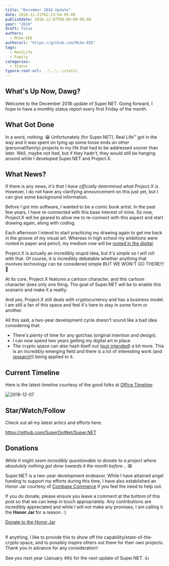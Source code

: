 ```yaml
---
title: "December 2018 Update"
date: 2018-11-21T02:13:54-05:00
publishdate: 2018-12-07T00:00:00-05:00
year: "2018"
draft: false
authors:
  - Mike-EEE
authorurl: "https://github.com/Mike-EEE"
tags:
  - RealLife
  - Family
categories:
  - Status
typora-root-url: ..\..\..\static
---
```


## What's Up Now, Dawg?

Welcome to the December 2018 update of Super.NET.  Going forward, I hope to have a monthly status report every first Friday of the month.

## What Got Done

In a word, *nothing*. 😁  Unfortunately (for Super.NET), Real Life™ got in the way and it was spent on tying up some loose ends on other (personal/family) projects in my life that had to be addressed sooner than later.  Well,  maybe not *had*, but if they hadn't, they would still be hanging around while I developed Super.NET and Project.X.

## What News?

If there is any news, *it's that I have officially determined what Project.X is*.  However, I do not have any clarifying announcement on this just yet, but I can give some background information.

Before I got into software, I wanted to be a comic book artist.  In the past few years, I have re-connected with this base interest of mine.  So now, Project.X will be geared to allow me to re-connect with this aspect and start drawing again, along with coding.

Each afternoon I intend to start practicing my drawing again to get me back in the groove of my visual art.  Whereas in high school my ambitions were rooted in paper and pencil, my medium now will be [rooted in the digital](http://a.co/d/feIe1EX).

Project.X is actually an incredibly stupid idea, but it's *simple* so I will roll with that.  Of course, it is incredibly debatable whether anything that involves technology can be considered simple BUT WE WON'T GO THERE!!! 🎉

At its core, Project.X features a cartoon character, and this cartoon character does only one thing.  The goal of Super.NET will be to enable this scenario and make it a reality.

And yes, Project.X  still deals with cryptocurrency and has a business model.  I am still a fan of this space and feel it's here to stay in some form or another.

All this said, a two-year development cycle doesn't sound like a bad idea considering that:

- There's *plenty* of time for any gotchas (original intention and design).
- I can now spend two years getting my digital art in place.
- The crypto space can also hash itself out ([pun intended](https://www.buybitcoinworldwide.com/mining/hash-rate/)) a bit more.  This is an incredibly emerging field and there is a lot of interesting work (and [research](https://medium.com/@bangladepp/eli5-mimblewimble-5bdcc5b21a00)!) being applied to it.

## Current Timeline

Here is the latest timeline courtesy of the good folks at [Office Timeline](https://www.officetimeline.com/timeline-maker):

![2018-12-07](/images/status/2018-12-07.png)

## Star/Watch/Follow

Check out all my latest antics and efforts here:

https://github.com/SuperDotNet/Super.NET

## Donations

*While it might seem incredibly questionable to donate to a project where absolutely nothing got done towards it the month before...* 😅

Super.NET is a two-year development endeavor.  While I have attained angel funding to support my efforts during this time, I have also established an Honor Jar courtesy of [Coinbase Commerce](https://commerce.coinbase.com/) if you feel the need to help out.  

If you do donate, please ensure you leave a comment at the bottom of this post so that we can keep in touch appropriately. Any contributions are incredibly appreciated and while I will not make any promises, I am calling it the **Honor Jar** for a reason. :)

<div> <a class="donate-with-crypto" href="https://commerce.coinbase.com/checkout/40266c65-e420-4740-9c52-ddd24cca633c"> <span>Donate to the Honor Jar</span> </a> <script src="https://commerce.coinbase.com/v1/checkout.js"></script></div><br />

If anything, I like to provide this to show off the capability/state-of-the-crypto space, and to possibly inspire others out there for their own projects.  Thank you in advance for any consideration!

See you next year (January 4th) for the next update of Super.NET. 👍